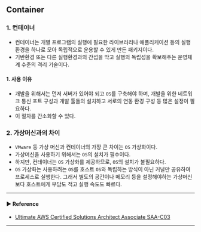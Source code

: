 ## Container
### 1. 컨테이너
- 컨테이너는 개별 프로그램의 실행에 필요한 라이브러리나 애플리케이션 등의 실행 환경을 하나로 모아 독립적으로 운용할 수 있게 만든 패키지이다.
- 기반환경 또는 다른 실행환경과의 간섭을 막고 실행의 독립성을 확보해주는 운영체계 수준의 격리 기술이다.

#### 1. 사용 이유
- 개발을 위해서는 먼저 서버가 있어야 되고 `OS`를 구축해야 하며, 개발을 위한 네트워크 통신 포트 구성과 개발 툴들의 설치하고 서로의 연동 환경 구성 등 많은 설정이 필요하다.
- 이 절차를 간소화할 수 있다.

### 2. 가상머신과의 차이
- `VMware` 등 가상 머신과 컨테이너의 가장 큰 차이는 `OS` 가상화이다.
- 가상머신을 사용하기 위해서는 `OS`의 설치가 필수이다.
- 하지만, 컨테이너는 `OS` 가상화를 제공하므로, `OS`의 설치가 불필요하다.
- `OS` 가상화는 사용하려는 `OS`를 호스트 `OS`와 독립하는 방식이 아닌 커널만 공유하여 프로세스로 실행한다. 그래서 별도의 공간이나 메모리 등을 설정해야하는 가상머신보다 호스트에게 부담도 적고 실행 속도도 빠르다.

---
#### ▶ Reference
- [Ultimate AWS Certified Solutions Architect Associate SAA-C03](https://www.udemy.com/course/aws-certified-solutions-architect-associate-saa-c03/)
---